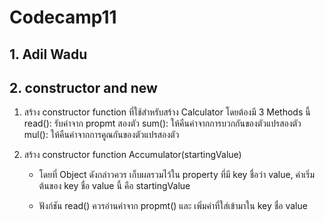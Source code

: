 # Codecamp11

## 1. Adil Wadu

## 2. constructor and new

1. สร้าง constructor function ที่ใช้สำหรับสร้าง Calculator โดยต้องมี 3 Methods นี้
   read(): รับค่าจาก propmt สองตัว
   sum(): ให้คืนค่าจากการบวกกันของตัวแปรสองตัว
   mul(): ให้คืนค่าจากการคูณกันของตัวแปรสองตัว

2. สร้าง constructor function Accumulator(startingValue)

   - โดยที่ Object ดังกล่าวควร เก็บผลรวมไว้ใน property ที่มี key ชื่อว่า value, ค่าเริ่มต้นของ key ชื่อ value นี้ คือ startingValue

   - ฟังก์ชัน read() ควรอ่านค่าจาก propmt() และ เพิ่มค่าที่ใส่เข้ามาใน key ชื่อ value
